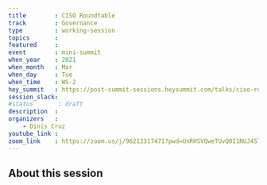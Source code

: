 ```yaml
---
title        : CISO Roundtable
track        : Governance
type         : working-session
topics       :
featured     :
event        : mini-summit
when_year    : 2021
when_month   : Mar
when_day     : Tue
when_time    : WS-2
hey_summit   : https://post-summit-sessions.heysummit.com/talks/ciso-round-table/
session_slack:
#status       : draft
description  :
organizers   :
    - Dinis Cruz
youtube_link :
zoom_link    : https://zoom.us/j/96212317471?pwd=UnRHSVQweTUvQ0I1NUJ4SlVkODVqdz09
---
```


## About this session
